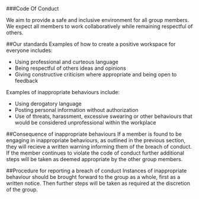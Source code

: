 ###Code Of Conduct

We aim to provide a safe and inclusive environment for all group members. We expect all members to work collaboratively while remaining respectful of others.

##Our standards
Examples of how to create a positive workspace for everyone includes:
- Using professional and curteous language
- Being respectful of others ideas and opinions
- Giving constructive criticism where appropriate and being open to feedback

Examples of inappropriate behaviours include:
- Using derogatory language
- Posting personal information without authorization
- Use of threats, harassment, excessive swearing or other behaviours that would be considered unprofessional within the workplace

##Consequence of inappropriate behaviours
If a member is found to be engaging in inappropriate behaviours, as outlined in the previous section, they will recieve a written warning informing them of the breach of conduct. If the member continues to violate the code of conduct further additional steps will be taken as deemed appropriate by the other group members.

##Procedure for reporting a breach of conduct
Instances of inappropriate behaviour should be brought forward to the group as a whole, first as a written notice. Then further steps will be taken as required at the discretion of the group.
